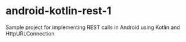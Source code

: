 # android-kotlin-rest-1
Sample project for implementing REST calls in Android using Kotlin and HttpURLConnection
